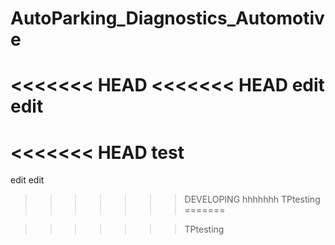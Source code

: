 # AutoParking_Diagnostics_Automotive
<<<<<<< HEAD
<<<<<<< HEAD
edit edit
=======
<<<<<<< HEAD
test
=======
edit edit
>>>>>>> DEVELOPING
hhhhhhh
>>>>>>> TPtesting
=======

>>>>>>> TPtesting
